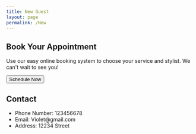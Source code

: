 ```yaml
---
title: New Guest
layout: page
permalink: /New
---
```


<h2>Book Your Appointment</h2>
<p>Use our easy online booking system to choose your service and stylist. We can't wait to see you!</p>
 <div class="cta">
  <button class="btn">Schedule Now</button>
</div>

<h2>Contact</h2>

<ul>
    <li>Phone Number: 123456678</li>
    <li>Email: Violet@gmail.com</li>
    <li>Address: 12234 Street</li>
</ul>

  